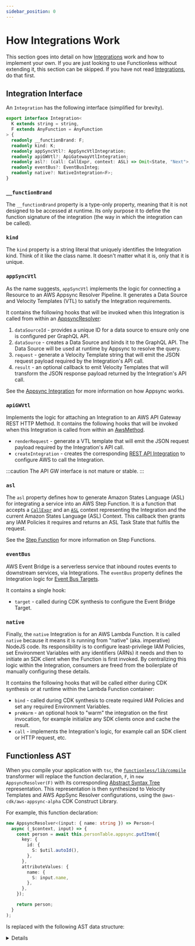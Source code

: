 ```yaml
---
sidebar_position: 0
---
```


# How Integrations Work

This section goes into detail on how [Integrations](../concepts/integration) work and how to implement your own. If you are just looking to use Functionless without extending it, this section can be skipped. If you have not read [Integrations](../concepts/integration), do that first.

## Integration Interface

An `Integration` has the following interface (simplified for brevity).

```ts
export interface Integration<
  K extends string = string,
  F extends AnyFunction = AnyFunction
> {
  readonly __functionBrand: F;
  readonly kind: K;
  readonly appSyncVtl?: AppSyncVtlIntegration;
  readonly apiGWVtl?: ApiGatewayVtlIntegration;
  readonly asl?: (call: CallExpr, context: ASL) => Omit<State, "Next">;
  readonly eventBus?: EventBusInteg;
  readonly native?: NativeIntegration<F>;
}
```

### `__functionBrand`

The `__functionBrand` property is a type-only property, meaning that it is not designed to be accessed at runtime. Its only purpose it to define the function signature of the integration (the way in which the integration can be called).

### `kind`

The `kind` property is a string literal that uniquely identifies the Integration kind. Think of it like the class name. It doesn't matter what it is, only that it is unique.

### `appSyncVtl`

As the name suggests, `appSyncVtl` implements the logic for connecting a Resource to an AWS Appsync Resolver Pipeline. It generates a Data Source and Velocity Templates (VTL) to satisfy the Integration requirements.

It contains the following hooks that will be invoked when this Integration is called from within an [AppsyncResolver](../concepts/appsync/index.md):

1. `dataSourceId` - provides a unique ID for a data source to ensure only one is configured per GraphQL API.
2. `dataSource` - creates a Data Source and binds it to the GraphQL API. The Data Source will be used at runtime by Appsync to resolve the query.
3. `request` - generate a Velocity Template string that will emit the JSON request payload required by the Integration's API call.
4. `result` - an optional callback to emit Velocity Templates that will transform the JSON response payload returned by the Integration's API call.

See the [Appsync Integration](../concepts/appsync/index.md) for more information on how Appsync works.

### `apiGWVtl`

Implements the logic for attaching an Integration to an AWS API Gateway REST HTTP Method. It contains the following hooks that will be invoked when this Integration is called from within an [AwsMethod](../api/classes/AwsMethod.md).

- `renderRequest` - generate a VTL template that will emit the JSON request payload required by the Integration's API call.
- `createIntegration` - creates the corresponding [REST API Integration](https://docs.aws.amazon.com/apigateway/latest/developerguide/how-to-integration-settings.html) to configure AWS to call the Integration.

:::caution
The API GW interface is not mature or stable.
:::

### `asl`

The `asl` property defines how to generate Amazon States Language (ASL) for integrating a service into an AWS Step Function. It is a function that accepts a [`CallExpr`](../api/classes/CallExpr.md) and an [`ASL`](../api/classes/ASL-1.md) context representing the Integration and the current Amazon States Language (ASL) Context. This callback then grants any IAM Policies it requires and returns an ASL Task State that fulfils the request.

See the [Step Function](../concepts/step-function/index.md) for more information on Step Functions.

### `eventBus`

AWS Event Bridge is a serverless service that inbound routes events to downstream services, via Integrations. The `eventBus` property defines the Integration logic for [Event Bus Targets](../concepts/event-bridge/integrations.md).

It contains a single hook:

- `target` - called during CDK synthesis to configure the Event Bridge Target.

### `native`

Finally, the `native` Integration is for an AWS Lambda Function. It is called `native` because it means it is running from "native" (aka. imperative) NodeJS code. Its responsibility is to configure least-privilege IAM Policies, set Environment Variables with any identifiers (ARNs) it needs and then to initiate an SDK client when the Function is first invoked. By centralizing this logic within the Integration, consumers are freed from the boilerplate of manually configuring these details.

It contains the following hooks that will be called either during CDK synthesis or at runtime within the Lambda Function container:

- `bind` - called during CDK synthesis to create required IAM Policies and set any required Environment Variables.
- `preWarm` - an optional hook to "warm" the integration on the first invocation, for example initialize any SDK clients once and cache the result.
- `call` - implements the Integration's logic, for example call an SDK client or HTTP request, etc.

## Functionless AST

When you compile your application with `tsc`, the [`functionless/lib/compile`](../../../../packages/@functionless/aws-constructs/src/compile.ts) transformer will replace the function declaration, `F`, in `new AppsyncResolver(F)` with its corresponding [Abstract Syntax Tree](../../../../packages/@functionless/ast/src/expression.ts) representation. This representation is then synthesized to Velocity Templates and AWS AppSync Resolver configurations, using the `@aws-cdk/aws-appsync-alpha` CDK Construct Library.

For example, this function declaration:

```ts
new AppsyncResolver<(input: { name: string }) => Person>(
  async (_$context, input) => {
    const person = await this.personTable.appsync.putItem({
      key: {
        id: {
          S: $util.autoId(),
        },
      },
      attributeValues: {
        name: {
          S: input.name,
        },
      },
    });

    return person;
  }
);
```

Is replaced with the following AST data structure:

<details>

```ts
new AppsyncResolver(
  new FunctionDecl(
    [new ParameterDecl("input")],
    new BlockStmt([
      new VariableStmt(
        "person",
        new CallExpr(
          new PropAccessExpr(
            new ReferenceExpr(() => this.personTable),
            "putItem"
          ),
          {
            input: new ObjectLiteralExpr([
              new PropAssignExpr(
                "key",
                new ObjectLiteralExpr([
                  new PropAssignExpr(
                    "id",
                    new ObjectLiteralExpr([
                      new PropAssignExpr(
                        "S",
                        new CallExpr(
                          new PropAccessExpr(new Identifier("$util"), "autoId"),
                          {}
                        )
                      ),
                    ])
                  ),
                ])
              ),
              new PropAssignExpr(
                "attributeValues",
                new ObjectLiteralExpr([
                  new PropAssignExpr(
                    "name",
                    new ObjectLiteralExpr([
                      new PropAssignExpr(
                        "S",
                        new PropAccessExpr(new Identifier("input"), "name")
                      ),
                    ])
                  ),
                ])
              ),
            ]),
          }
        )
      ),
      new ReturnStmt(new Identifier("person")),
    ])
  )
);
```

</details>
